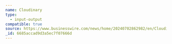 ```yaml
---
name: Cloudinary
type:
  - input-output
compatible: true
source: https://www.businesswire.com/news/home/20240702862982/en/Cloudinary-Implements-C2PA-Standard-for-Content-Provenance-and-Authenticity
_id: 6685accad9d3a5ec7f07666d
---
```

